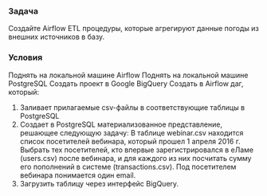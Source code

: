 ### **Задача**
Создайте Airflow ETL процедуры, которые агрегируют данные погоды из внешних источников в базу.

### **Условия**
Поднять на локальной машине Airflow
Поднять на локальной машине PostgreSQL
Создать проект в Google BigQuery
Создать в Airflow даг, который:
1) Заливает прилагаемые csv-файлы в соответствующие таблицы в PostgreSQL
2) Создает в PostgreSQL материализованное представление, решающее следующую задачу:
В таблице webinar.csv находится список посетителей вебинара, который прошел 1 апреля 2016 г.
Выбрать тех посетителей, кто впервые зарегистрировался в еЛаме (users.csv) после вебинара,
и для каждого из них посчитать сумму его пополнений в системе (transactions.csv).
Под посетителем вебинара понимается один email.
3) Загрузить таблицу через интерфейс BigQuery.


